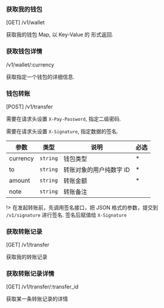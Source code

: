 ### 获取我的钱包

[GET] /v1/wallet

获取我的钱包 Map, 以 Key-Value 的 形式返回.

### 获取钱包详情

/v1/wallet/:currency

获取指定一个钱包的详细信息.

### 钱包转账

[POST] /v1/transfer

需要在请求头设置 `X-Pay-Password`, 指定二级密码.

需要在请求头设置 `X-Signature`, 指定数据的签名.

| 参数     | 类型     | 说明                    | 必选 |
| -------- | -------- | ----------------------- | ---- |
| currency | `string` | 钱包类型                | \*   |
| to       | `string` | 转账对象的用户纯数字 ID | \*   |
| amount   | `string` | 转账金额                | \*   |
| note     | `string` | 转账备注                |      |

!> 在发起转账前，先调用签名接口，把 JSON 格式的参数，提交到 `/v1/signature` 进行签名. 签名后赋值给 `X-Signature`

### 获取转账记录

[GET] /v1/transfer

获取我的转账记录

### 获取转账记录详情

[GET] /v1/transfer/:transfer_id

获取某一条转账记录的详情
